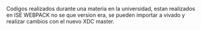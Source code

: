 Codigos realizados durante una materia en la universidad, estan realizados en ISE WEBPACK no se que version era, se pueden importar a vivado y realizar cambios con el nuevo XDC master.
